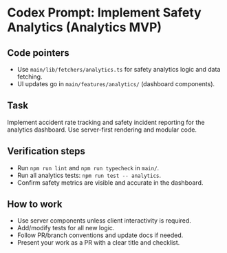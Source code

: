 # Codex Prompt: Implement Safety Analytics (Analytics MVP)

## Code pointers
- Use `main/lib/fetchers/analytics.ts` for safety analytics logic and data fetching.
- UI updates go in `main/features/analytics/` (dashboard components).

## Task
Implement accident rate tracking and safety incident reporting for the analytics dashboard. Use server-first rendering and modular code.

## Verification steps
- Run `npm run lint` and `npm run typecheck` in `main/`.
- Run all analytics tests: `npm run test -- analytics`.
- Confirm safety metrics are visible and accurate in the dashboard.

## How to work
- Use server components unless client interactivity is required.
- Add/modify tests for all new logic.
- Follow PR/branch conventions and update docs if needed.
- Present your work as a PR with a clear title and checklist.

